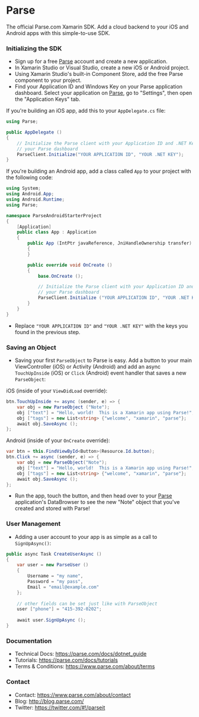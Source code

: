 # Parse

The official Parse.com Xamarin SDK. Add a cloud backend to your iOS and Android apps with this simple-to-use SDK.

### Initializing the SDK

* Sign up for a free [Parse](http://www.parse.com) account and create a new application.
* In Xamarin Studio or Visual Studio, create a new iOS or Android project.
* Using Xamarin Studio's built-in Component Store, add the free Parse component to your project.
* Find your Application ID and Windows Key on your Parse application dashboard. Select your application on [Parse](https://parse.com/apps), go to "Settings", then open the "Application Keys" tab.

If you're building an iOS app, add this to your `AppDelegate.cs` file:

```csharp
using Parse;
```

```csharp
public AppDelegate ()
{
    // Initialize the Parse client with your Application ID and .NET Key found on
    // your Parse dashboard
    ParseClient.Initialize("YOUR APPLICATION ID", "YOUR .NET KEY");
}
```

If you're building an Android app, add a class called `App` to your project with the following code:

```csharp
using System;
using Android.App;
using Android.Runtime;
using Parse;

namespace ParseAndroidStarterProject
{
    [Application]
    public class App : Application
    {
        public App (IntPtr javaReference, JniHandleOwnership transfer) : base(javaReference, transfer)
        {
        }

        public override void OnCreate ()
        {
            base.OnCreate ();

            // Initialize the Parse client with your Application ID and .NET Key found on
            // your Parse dashboard
            ParseClient.Initialize ("YOUR APPLICATION ID", "YOUR .NET KEY");
        }
    }
}
```
* Replace `"YOUR APPLICATION ID"` and `"YOUR .NET KEY"` with the keys you found in the previous step.

### Saving an Object

* Saving your first `ParseObject` to Parse is easy. Add a button to your main ViewController (iOS) or Activity (Android) and add an async `TouchUpInside` (iOS) or `Click` (Android) event handler that saves a new `ParseObject`:

iOS (inside of your `ViewDidLoad` override):
    
```csharp
btn.TouchUpInside += async (sender, e) => {
    var obj = new ParseObject ("Note");
    obj ["text"] = "Hello, world!  This is a Xamarin app using Parse!";
    obj ["tags"] = new List<string> {"welcome", "xamarin", "parse"};
    await obj.SaveAsync ();
};
```

Android (inside of your `OnCreate` override):

```csharp
var btn = this.FindViewById<Button>(Resource.Id.button);
btn.Click += async (sender, e) => {
    var obj = new ParseObject("Note");
    obj ["text"] = "Hello, world!  This is a Xamarin app using Parse!";
    obj ["tags"] = new List<string> {"welcome", "xamarin", "parse"};
    await obj.SaveAsync ();
};
```

* Run the app, touch the button, and then head over to your [Parse](https://parse.com/apps) application's DataBrowser to see the new "Note" object that you've created and stored with Parse!

### User Management

* Adding a user account to your app is as simple as a call to `SignUpAsync()`:

```csharp
public async Task CreateUserAsync ()
{
    var user = new ParseUser ()
    {
        Username = "my name",
        Password = "my pass",
        Email = "email@example.com"
    };
 
    // other fields can be set just like with ParseObject
    user ["phone"] = "415-392-0202";
 
    await user.SignUpAsync ();
}
```

### Documentation

- Technical Docs: https://parse.com/docs/dotnet_guide
- Tutorials: https://parse.com/docs/tutorials
- Terms & Conditions: https://www.parse.com/about/terms

### Contact

- Contact: https://www.parse.com/about/contact
- Blog: http://blog.parse.com/
- Twitter: https://twitter.com/#!/parseit
